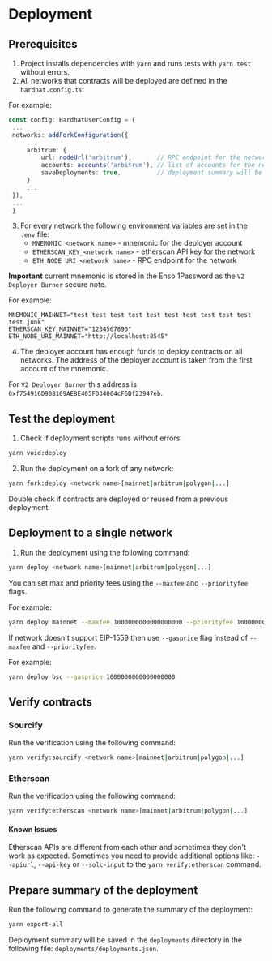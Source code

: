 # Deployment 

## Prerequisites
1. Project installs dependencies with `yarn` and runs tests with `yarn test` without errors.
2. All networks that contracts will be deployed are defined in the `hardhat.config.ts`:

For example:
   ```typescript
   const config: HardhatUserConfig = {
    ...
    networks: addForkConfiguration({
        ...
        arbitrum: {
            url: nodeUrl('arbitrum'),       // RPC endpoint for the network taken from the ETH_NODE_URI_ARBITRUM environment variable
            accounts: accounts('arbitrum'), // list of accounts for the network taken from the MNEMONIC_ARBITRUM environment variable
            saveDeployments: true,          // deployment summary will be saved in the deployments directory
        }
        ...
    }),
    ...
    }
   ```
3. For every network the following environment variables are set in the `.env` file:
    - `MNEMONIC_<network name>` - mnemonic for the deployer account
    - `ETHERSCAN_KEY_<network name>` - etherscan API key for the network
    - `ETH_NODE_URI_<network name>` - RPC endpoint for the network

**Important** current mnemonic is stored in the Enso 1Password as the `V2 Deployer Burner` secure note.

For example:
```
MNEMONIC_MAINNET="test test test test test test test test test test test junk"
ETHERSCAN_KEY_MAINNET="1234567890"
ETH_NODE_URI_MAINNET="http://localhost:8545"
```

4. The deployer account has enough funds to deploy contracts on all networks. The address of the deployer account is taken from the first account of the mnemonic. 

For `V2 Deployer Burner` this address is `0xf754916D90B109AE8E405FD34064cF6Df23947eb`.

## Test the deployment
1. Check if deployment scripts runs without errors:
```bash
yarn void:deploy
``` 

2. Run the deployment on a fork of any network:
```bash 
yarn fork:deploy <network name>[mainnet|arbitrum|polygon|...]
```

Double check if contracts are deployed or reused from a previous deployment. 

## Deployment to a single network
1. Run the deployment using the following command:
```bash
yarn deploy <network name>[mainnet|arbitrum|polygon|...]
```

You can set max and priority fees using the `--maxfee` and `--priorityfee` flags. 

For example:
```bash
yarn deploy mainnet --maxfee 1000000000000000000 --priorityfee 1000000000000000000
```

If network doesn't support EIP-1559 then use `--gasprice` flag instead of `--maxfee` and `--priorityfee`.

For example:
```bash
yarn deploy bsc --gasprice 1000000000000000000
```

## Verify contracts

### Sourcify
Run the verification using the following command:
```bash
yarn verify:sourcify <network name>[mainnet|arbitrum|polygon|...]
```

### Etherscan
Run the verification using the following command:
```bash
yarn verify:etherscan <network name>[mainnet|arbitrum|polygon|...]
```

#### Known Issues
Etherscan APIs are different from each other and sometimes they don't work as expected. Sometimes you need to provide additional options like: `--apiurl`, `--api-key` or `--solc-input` to the `yarn verify:etherscan` command. 

## Prepare summary of the deployment
Run the following command to generate the summary of the deployment:
```bash
yarn export-all
```

Deployment summary will be saved in the `deployments` directory in the following file: `deployments/deployments.json`. 
